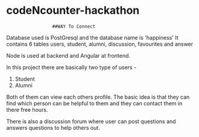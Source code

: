 # codeNcounter-hackathon
                     ##WAY To Connect
Database used is PostGresql and the database name is 'happiness'
It contains 6 tables users, student, alumni, discussion, favourites and answer

Node is used at backend and Angular at frontend.

In this project there are basically two type of users -
  1. Student
  2. Alumni

Both of them can view each others profile. The basic idea is that they can find
which person can be helpful to them and they can contact them in there free hours.

There is also a discussion forum where user can post questions and answers questions
to help others out.  
